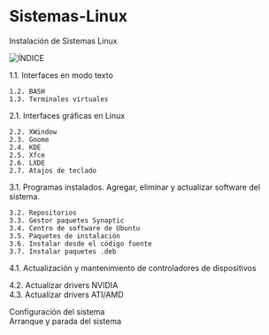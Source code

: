 # Sistemas-Linux
Instalación de Sistemas Linux


![ÍNDICE](https://user-images.githubusercontent.com/89795512/132738954-ee56d5e2-8385-4a9b-bf6c-6f18d89e8b70.png)


1.1. Interfaces en modo texto	

    1.2. BASH	
    1.3. Terminales virtuales	
  
2.1. Interfaces gráficas en Linux	

    2.2. XWindow	
    2.3. Gnome	
    2.4. KDE	
    2.5. Xfce	
    2.6. LXDE	
    2.7. Atajos de teclado	

3.1. Programas instalados. Agregar, eliminar y actualizar software del sistema.	

    3.2. Repositorios	
    3.3. Gestor paquetes Synaptic	
    3.4. Centro de software de Ubuntu	
    3.5. Paquetes de instalación	
    3.6. Instalar desde el código fuente	
    3.7. Instalar paquetes .deb	
  
  
4.1. Actualización y mantenimiento de controladores de dispositivos	

  4.2. Actualizar drivers NVIDIA	
  4.3. Actualizar drivers ATI/AMD	
  
Configuración del sistema	
Arranque y parada del sistema







